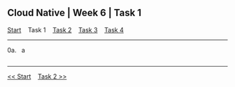 ## Cloud Native | Week 6 | Task 1

[Start](https://github.com/AFC-AI2C-Cohort-04/coleman-code/blob/main/cloud_native/week_6/start.md)    Task 1    [Task 2](https://github.com/AFC-AI2C-Cohort-04/coleman-code/blob/main/cloud_native/week_6/task_2.md)    [Task 3](https://github.com/AFC-AI2C-Cohort-04/coleman-code/blob/main/cloud_native/week_6/task_3.md)    [Task 4](https://github.com/AFC-AI2C-Cohort-04/coleman-code/blob/main/cloud_native/week_6/task_4.md)

---

0a.   a
``` bash

```

---

[<< Start](https://github.com/AFC-AI2C-Cohort-04/coleman-code/blob/main/cloud_native/week_6/start.md)    [Task 2 >>](https://github.com/AFC-AI2C-Cohort-04/coleman-code/blob/main/cloud_native/week_6/task_2.md)
